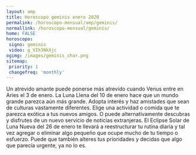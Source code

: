 ```yaml
---
layout: amp
title: Horoscopo geminis enero 2020 
permalink: /horoscopo-mensual/amp/geminis/
normallink: /horoscopo-mensual/geminis/
home: FALSE
horoscopo:
 signo: geminis
 video: g_VIh3NkXjc
ogimg: /images/geminis_char.png
sitemap:
 priority: 1
 changefreq: 'monthly'
---
```



Un atrevido amante puede ponerse más atrevido cuando Venus entre en Aries el 3 de enero. La Luna Llena del 10 de enero hace que un mundo grande parezca aún más grande. Adopta interés y haz amistades que sean de culturas vastamente diferentes. Elige una actividad o comida que te parezca exótica a tus nuevos amigos. O puede alternativamente descubras y disfrutes de un nuevo servicio de noticias extranjeras. El Eclipse Solar de Luna Nueva del 26 de enero te llevará a reestructurar tu rutina diaria y tal vez agregar o eliminar algo pequeño que ocupe mucho de tu tiempo o esfuerzo. Puede que también alteres tus prioridades y decidas que algo que parecía urgente, ya no lo es.